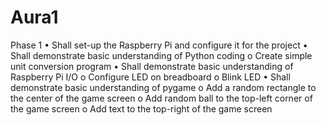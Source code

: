# Aura1
Phase 1
•	Shall set-up the Raspberry Pi and configure it for the project
•	Shall demonstrate basic understanding of Python coding
         o	 Create simple unit conversion program
•	Shall demonstrate basic understanding of Raspberry Pi I/O
         o	Configure LED on breadboard
         o	Blink LED
•	Shall demonstrate basic understanding of pygame
         o	Add a random rectangle to the center of the game screen
         o	Add random ball to the top-left corner of the game screen
         o	Add text to the top-right of the game screen
